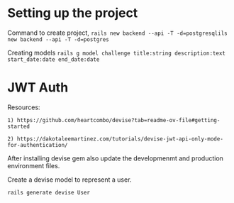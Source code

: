 # Setting up the project

Command to create project,
`rails new backend --api -T -d=postgresqlils new backend --api -T -d=postgres`

Creating models
`rails g model challenge title:string description:text start_date:date end_date:date`

# JWT Auth 
Resources:
```
1) https://github.com/heartcombo/devise?tab=readme-ov-file#getting-started

2) https://dakotaleemartinez.com/tutorials/devise-jwt-api-only-mode-for-authentication/
```
After installing devise gem also update the developmenmt and production environment files.


Create a devise model to represent a user.

`rails generate devise User`





